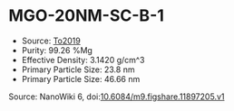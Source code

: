 <a name="material" />

# MGO-20NM-SC-B-1
<script type="application/ld+json">
  {
    "@context": "https://schema.org/",
    "@type": "ChemicalSubstance",
    "@id": "https://egonw.github.io/nanowiki/nanowiki492.html#material",
    "http://purl.org/dc/terms/conformsTo":
      {
        "@type": "CreativeWork",
        "@id": "https://bioschemas.org/profiles/ChemicalSubstance/0.4-RELEASE/"
      },
    "identfier": "492",
    "name": "MGO-20NM-SC-B-1",
    "url": "https://egonw.github.io/nanowiki/nanowiki492.html#material",
    "sameAs": "http://127.0.0.1/mediawiki/index.php/Special:URIResolver/MGO-2D20NM-2DSC-2DB-2D1"
  }
</script>


* Source: [To2019](articleTo2019.md)
* Purity: 99.26 %Mg
* Effective Density: 3.1420 g/cm^3
* Primary Particle Size: 23.8 nm
* Primary Particle Size: 46.66 nm


Source: NanoWiki 6, doi:[10.6084/m9.figshare.11897205.v1](https://doi.org/10.6084/m9.figshare.11897205.v1)
